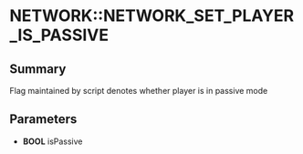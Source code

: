 # NETWORK::NETWORK_SET_PLAYER_IS_PASSIVE

## Summary
Flag maintained by script denotes whether player is in passive mode

## Parameters
* **BOOL** isPassive